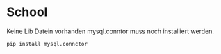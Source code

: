 # School

Keine Lib Datein vorhanden mysql.conntor muss noch installiert werden.

```cmd
pip install mysql.connctor
```
